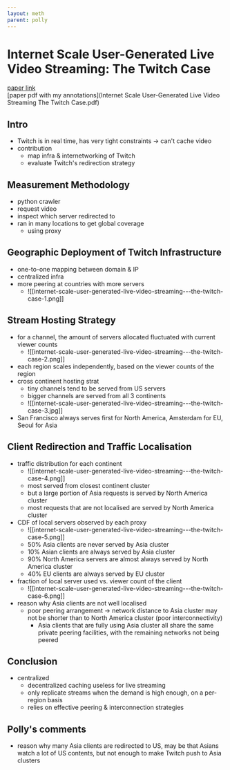 ```yaml
---
layout: meth
parent: polly
---
```

# Internet Scale User-Generated Live Video Streaming: The Twitch Case

[paper link](https://www.dropbox.com/s/lepurjink70hdbb/PAM17.pdf)  
[paper pdf with my annotations](Internet Scale User-Generated Live Video Streaming The Twitch Case.pdf)

## Intro

- Twitch is in real time, has very tight constraints -> can't cache video
- contribution
	- map infra & internetworking of Twitch
	- evaluate Twitch's redirection strategy

## Measurement Methodology

- python crawler
- request video
- inspect which server redirected to
- ran in many locations to get global coverage
	- using proxy

## Geographic Deployment of Twitch Infrastructure

- one-to-one mapping between domain & IP
- centralized infra
- more peering at countries with more servers
	- ![[internet-scale-user-generated-live-video-streaming---the-twitch-case-1.png]]

## Stream Hosting Strategy

- for a channel, the amount of servers allocated fluctuated with current viewer counts
	- ![[internet-scale-user-generated-live-video-streaming---the-twitch-case-2.png]]
- each region scales independently, based on the viewer counts of the region
- cross continent hosting strat
	- tiny channels tend to be served from US servers
	- bigger channels are served from all 3 continents
	- ![[internet-scale-user-generated-live-video-streaming---the-twitch-case-3.jpg]]
- San Francisco always serves first for North America, Amsterdam for EU, Seoul for Asia

## Client Redirection and Traffic Localisation

- traffic distribution for each continent
	- ![[internet-scale-user-generated-live-video-streaming---the-twitch-case-4.png]]
	- most served from closest continent cluster
	- but a large portion of Asia requests is served by North America cluster
	- most requests that are not localised are served by North America cluster
- CDF of local servers observed by each proxy
	- ![[internet-scale-user-generated-live-video-streaming---the-twitch-case-5.png]]
	- 50% Asia clients are never served by Asia cluster
	- 10% Asian clients are always served by Asia cluster
	- 90% North America servers are almost always served by North America cluster
	- 40% EU clients are always served by EU cluster
- fraction of local server used vs. viewer count of the client
	- ![[internet-scale-user-generated-live-video-streaming---the-twitch-case-6.png]]
- reason why Asia clients are not well localised
	- poor peering arrangement -> network distance to Asia cluster may not be shorter than to North America cluster (poor interconnectivity)
		- Asia clients that are fully using Asia cluster all share the same private peering facilities, with the remaining networks not being peered

## Conclusion

- centralized
	- decentralized caching useless for live streaming
	- only replicate streams when the demand is high enough, on a per-region basis
	- relies on effective peering & interconnection strategies

## Polly's comments

- reason why many Asia clients are redirected to US, may be that Asians watch a lot of US contents, but not enough to make Twitch push to Asia clusters